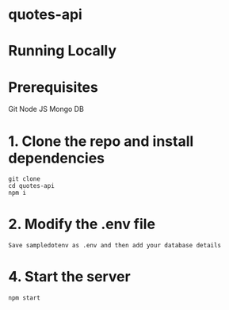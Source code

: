 # quotes-api

# Running Locally

# Prerequisites

Git
Node JS
Mongo DB

# 1. Clone the repo and install dependencies
```
git clone 
cd quotes-api
npm i
```
# 2. Modify the .env file
```
Save sampledotenv as .env and then add your database details
```
# 4. Start the server
```
npm start
```

